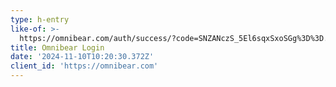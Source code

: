 ```yaml
---
type: h-entry
like-of: >-
  https://omnibear.com/auth/success/?code=SNZANczS_5El6sqxSxoSGg%3D%3D.xgT-qad4OG9HbVOVwEMQhlOjhjW5UxqJ4w7Vo6dNc9SNEb4J810Jd6g3UwRGGpZk6FeZUUKgjc7tVlCOZpy-gAyal5MTC-kiEl9mRdB_SXJSK8ILoi-fNjW11hylV1PZBSoaTT7mU6WDkwM605bi5HybXAx2tqjrNRkECUvbCtYTkDM_zIlDNSmZWQRGRJbOixfVpJUzOLHhlY10ivPo_cljtSd6RO-ZwjC8tTPPsWd_XH5UaT6s7iZBqkrqVf-9mDNnFZ4NvaVKNH3YyRvVx4nZdLUQDsgt0fSmtM2Z1fgPA-cPfJfuT7qG5FiXmGKPNBsC6Fv26FTQjOr_X6uhlPFvmXCdxyMTynGS7zq510vCQo6l6gKEH_-IqglBDDqXnxAOYsjBmvb8N2Zb27z-NM0ZsesI3SsBSpyXzClIZ1pQfWfOaLl9BY0QvOOLqAg_noSJan56qi6Ien9nWK3p465B1jkUdXah6-bIsdHV_6PYegKJ9FEianPwel0mo1GTjbfWA3Zlr-zTvL_Hno-atHCJhaY1g-2fxjbMOza-L0dkk8wNMRfOE25btH3Rc_JQviKJQRGzjeS06AGpS1ySXU26yYcZgSVJbjoOUw3f4J02k2CyxIRo9rzxWeUubaP6.sWMuJRctyYnNvPik&me=https%3A%2F%2Fmycabinetofcuriosities.com%2F&state=very-secret-omnibear-state
title: Omnibear Login
date: '2024-11-10T10:20:30.372Z'
client_id: 'https://omnibear.com'
---
```


